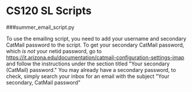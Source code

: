 # CS120 SL Scripts

###summer\_email\_script.py

To use the emailing script, you need to add your username and secondary CatMail password to the script. To get your secondary CatMail password, which *is not* your netid password, go to https://it.arizona.edu/documentation/catmail-configuration-settings-imap and follow the instructions under the section titled "Your secondary (CatMail) password." You may already have a secondary password, to check, simply search your inbox for an email with the subject "Your secondary, CatMail password"

